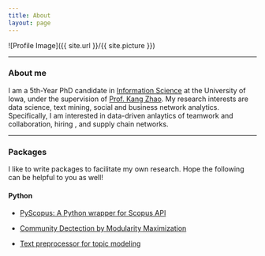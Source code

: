 ```yaml
---
title: About
layout: page
---
```

![Profile Image]({{ site.url }}/{{ site.picture }})

---
### About me 
I am a 5th-Year PhD candidate in [Information Science](https://informatics.uiowa.edu/) at the University of Iowa, under the supervision of [Prof. Kang Zhao](https://www.biz.uiowa.edu/faculty/kangzhao/). My research interests are data science, text mining, social and business network analytics. Specifically, I am interested in data-driven anlaytics of teamwork and collaboration, hiring , and supply chain networks.

---
### Packages 
I like to write packages to facilitate my own research. Hope the following can be helpful to you as well!

#### Python

- [PyScopus: A Python wrapper for Scopus API](http://zhiyzuo.github.io/python-scopus/)

- [Community Dectection by Modularity Maximization](https://zhiyzuo.github.io/python-modularity-maximization/)

- [Text preprocessor for topic modeling](https://github.com/zhiyzuo/python-topic-model-preprocessor/blob/master/quick-start.ipynb)
